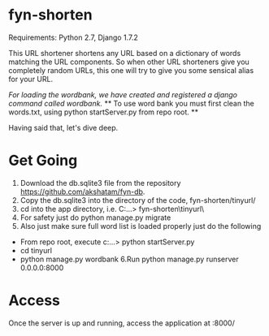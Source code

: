 fyn-shorten
===========

Requirements: Python 2.7, Django 1.7.2

This URL shortener shortens any URL based on a dictionary of words matching the URL components.
So when other URL shorteners give you completely random URLs, this one will try to give you some sensical alias for your URL.

*For loading the wordbank, we have created and registered a django command called wordbank.*
** To use word bank you must first clean the words.txt, using python startServer.py from repo root. **

Having said that, let's dive deep.

Get Going
=========

1. Download the db.sqlite3 file from the repository https://github.com/akshatam/fyn-db.
2. Copy the db.sqlite3 into the directory of the code, fyn-shorten/tinyurl/
3. cd into the app directory, i.e. C:\...\> fyn-shorten\tinyurl\
4. For safety just do python manage.py migrate
5. Also just make sure full word list is loaded properly just do the following 
  - From repo root, execute c:...> python startServer.py
  - cd tinyurl
  - python manage.py wordbank
6.Run python manage.py runserver 0.0.0.0:8000

Access
======

Once the server is up and running, access the application at <server-ip>:8000/
